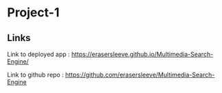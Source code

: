 # Project-1

## Links
Link to deployed app : https://erasersleeve.github.io/Multimedia-Search-Engine/

Link to github repo : https://github.com/erasersleeve/Multimedia-Search-Engine